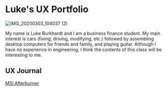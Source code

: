 # Luke's UX Portfolio

![IMG_20200303_104037 (2)](https://user-images.githubusercontent.com/123508892/224463883-2e620b3a-28cd-4297-a444-de1f0a9830a9.jpg)

My name is Luke Burkhardt and I am a business finance student. My main interest is cars (fixing, driving, modifying, etc.) followed by assembling desktop computers for friends and family, and playing guitar. Although I have no experience in engineering, I think the contents of this class will be interesting to me.  

## UX Journal

[MSI Afterburner](j01/)

